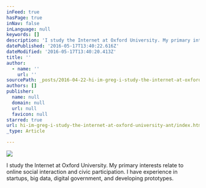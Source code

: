 ```yaml
---
inFeed: true
hasPage: true
inNav: false
inLanguage: null
keywords: []
description: 'I study the Internet at Oxford University. My primary interests relate to online social interaction and civic participation. I have experience in startups, big data, digital government, and developing prototypes. '
datePublished: '2016-05-17T13:40:22.616Z'
dateModified: '2016-05-17T13:40:20.413Z'
title: ''
author:
  - name: ''
    url: ''
sourcePath: _posts/2016-04-22-hi-im-greg-i-study-the-internet-at-oxford-university-ant.md
authors: []
publisher:
  name: null
  domain: null
  url: null
  favicon: null
starred: true
url: hi-im-greg-i-study-the-internet-at-oxford-university-ant/index.html
_type: Article

---
```

![](https://the-grid-user-content.s3-us-west-2.amazonaws.com/2618342e-d67f-450d-8cda-3430ba7baf02.jpg)

I study the Internet at Oxford University. My primary interests relate to online social interaction and civic participation. I have experience in startups, big data, digital government, and developing prototypes.